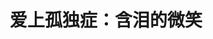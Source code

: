 ---
title: 爱上孤独症：含泪的微笑
tags: [Austim, 孤独症谱系, 孤独]
color: success
description: 在每一个孤独症的优点背后，都同样存在不足。就像一个硬币的正反面，没有绝对的好与坏，只是用什么眼光来看待
external_url: http://mp.weixin.qq.com/s?__biz=MzIyMzgyMjY5NQ==&amp;mid=2247483983&amp;idx=1&amp;sn=022607d91ece9d3dbe71c74ecdb99d10&amp;chksm=e8191447df6e9d51e772f1b842718b8cda92ee7c4c8b9dc281b5fe9114d5f57cba3c151394cf&amp;scene=27#wechat_redirect
---